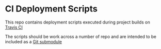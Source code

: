 # CI Deployment Scripts

This repo contains deployment scripts executed during project builds on [Travis CI](https://travis-ci.org)

The scripts should be work across a number of repo and are intended to be included as a [Git submodule](https://git-scm.com/docs/git-submodule)
